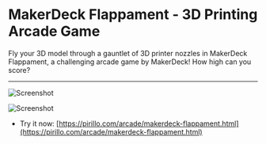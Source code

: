 
# MakerDeck Flappament - 3D Printing Arcade Game

Fly your 3D model through a gauntlet of 3D printer nozzles in MakerDeck Flappament, a challenging arcade game by MakerDeck! How high can you score?

---

![Screenshot](https://github.com/ChrisPirillo/makerdeck-flappament/blob/main/assets/screenshot.png?raw=true)


![Screenshot](https://raw.githubusercontent.com/ChrisPirillo/makerdeck-flappament/main/assets/screenshot.png)

* Try it now: [https://pirillo.com/arcade/makerdeck-flappament.html](https://pirillo.com/arcade/makerdeck-flappament.html)
